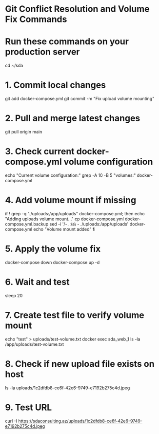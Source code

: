 # Git Conflict Resolution and Volume Fix Commands
# Run these commands on your production server

cd ~/sda

# 1. Commit local changes
git add docker-compose.yml
git commit -m "Fix upload volume mounting"

# 2. Pull and merge latest changes
git pull origin main

# 3. Check current docker-compose.yml volume configuration
echo "Current volume configuration:"
grep -A 10 -B 5 "volumes:" docker-compose.yml

# 4. Add volume mount if missing
if ! grep -q "./uploads:/app/uploads" docker-compose.yml; then
    echo "Adding uploads volume mount..."
    cp docker-compose.yml docker-compose.yml.backup
    sed -i '/- \.:/a\      - ./uploads:/app/uploads' docker-compose.yml
    echo "Volume mount added"
fi

# 5. Apply the volume fix
docker-compose down
docker-compose up -d

# 6. Wait and test
sleep 20

# 7. Create test file to verify volume mount
echo "test" > uploads/test-volume.txt
docker exec sda_web_1 ls -la /app/uploads/test-volume.txt

# 8. Check if new upload file exists on host
ls -la uploads/1c2dfdb8-ce6f-42e6-9749-e7192b275c4d.jpeg

# 9. Test URL
curl -I https://sdaconsulting.az/uploads/1c2dfdb8-ce6f-42e6-9749-e7192b275c4d.jpeg
